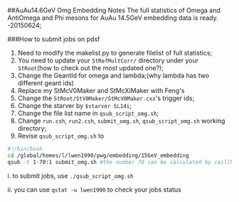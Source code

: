 ##AuAu14.6GeV Omg Embedding Notes
The full statistics of Omega and AntiOmega and Phi mesons for AuAu 14.5GeV embedding data is ready.       
-20150624;

###How to submit jobs on pdsf
1. Need to modify the makelist.py to generate filelist of full statistics;
1. You need to update your `StRefMultCorr/` directory under your `StRoot`(how to check out the most updated one?);
1. Change the GeantId for omega and lambda;(why lambda has two different geant ids)
1. Replace my StMcV0Maker and StMcXiMaker with Feng's
1. Change the `StRoot/StV0Maker/StMcV0Maker.cxx`'s trigger ids;
1. Change the starver by `$starver SL14i`;
1. Change the file list name in `qsub_script_omg.sh`;
1. Change `run.csh`, `run2.csh`, `submit_omg.sh`, `qsub_script_omg.sh` working directory;
1. Revise `qsub_script_omg.sh` to

```bash
#!/bin/bash
cd /global/homes/l/lwen1990/pwg/embedding/15GeV_embedding
qsub -t 1-70:1 submit_omg.sh #the number 70 can be calculated by ceil(No. of total files / 10)
```

  i. to submit jobs, use `./qsub_script_omg.sh`
  
  ii. you can use `qstat -u lwen1990` to check your jobs status
  